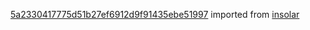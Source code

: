 [5a2330417775d51b27ef6912d9f91435ebe51997](https://github.com/insolar/insolar/commit/5a2330417775d51b27ef6912d9f91435ebe51997) imported from [insolar](https://github.com/insolar/insolar)
